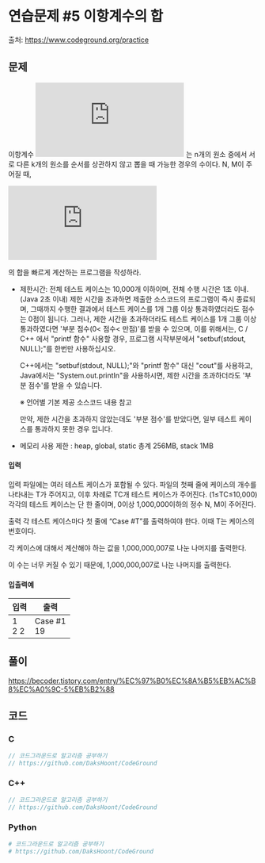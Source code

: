 # 연습문제 \#5 이항계수의 합
출처: https://www.codeground.org/practice

## 문제
이항계수 ![(nk)](http://latex.codecogs.com/gif.latex?%5Cdpi%7B100%7D%20%5Cbg_white%20%5Cbg_white%20%5Cfn_phv%20%5Cmathrm%7B%28%7D_%7Bk%7D%5E%7Bn%7D%5Cmathrm%7B%29%7D) 는 n개의 원소 중에서 서로 다른 k개의 원소를 순서를 상관하지 않고 뽑을 때 가능한 경우의 수이다.
N, M이 주어질 때, 
 

![∑Ni=0∑Mj=0(i+ji)](http://latex.codecogs.com/gif.latex?%5Cdpi%7B100%7D%20%5Cbg_white%20%5Cbg_white%20%5Cfn_phv%20%5Csum_%7Bi%3D0%7D%5EN%5Csum_%7Bj%3D0%7D%5EM%20%5Cmathrm%7B%28%7D_%7Bi%7D%5E%7Bi&plus;j%7D%20%5Cmathrm%7B%29%7D)

의 합을 빠르게 계산하는 프로그램을 작성하라.

- 제한시간: 전체 테스트 케이스는 10,000개 이하이며, 전체 수행 시간은 1초 이내. (Java 2초 이내) 
    제한 시간을 초과하면 제출한 소스코드의 프로그램이 즉시 종료되며, 그때까지 수행한 결과에서 테스트 케이스를 1개 그룹 이상 통과하였더라도 점수는 0점이 됩니다.
    그러나, 제한 시간을 초과하더라도 테스트 케이스를 1개 그룹 이상 통과하였다면 '부분 점수(0< 점수< 만점)'를 받을 수 있으며, 이를 위해서는, C / C++ 에서 "printf 함수" 사용할 경우, 프로그램 시작부분에서 "setbuf(stdout, NULL);"를 한번만 사용하십시오.
    
    C++에서는 "setbuf(stdout, NULL);"와 "printf 함수" 대신 "cout"를 사용하고, Java에서는 "System.out.printIn"을 사용하시면, 제한 시간을 초과하더라도 '부분 점수'를 받을 수 있습니다.
    
    ※ 언어별 기본 제공 소스코드 내용 참고
    
    만약, 제한 시간을 초과하지 않았는데도 '부분 점수'를 받았다면, 일부 테스트 케이스를 통과하지 못한 경우 입니다.

- 메모리 사용 제한 : heap, global, static 총계 256MB, stack 1MB


#### 입력
입력 파일에는 여러 테스트 케이스가 포함될 수 있다.
파일의 첫째 줄에 케이스의 개수를 나타내는 T가 주어지고, 이후 차례로 TC개 테스트 케이스가 주어진다.
(1≤TC≤10,000)
 각각의 테스트 케이스는 단 한 줄이며, 0이상 1,000,000이하의 정수 N, M이 주어진다.

출력
각 테스트 케이스마다 첫 줄에 “Case #T”를 출력하여야 한다. 이때 T는 케이스의 번호이다.

각 케이스에 대해서 계산해야 하는 값을 1,000,000,007로 나눈 나머지를 출력한다.

이 수는 너무 커질 수 있기 때문에, 1,000,000,007로 나눈 나머지를 출력한다.

#### 입출력예
|   입력  |   출력  |
|--------|--------|
| 1 <br/> 2 2 | Case #1 <br/> 19 |



## 풀이
https://becoder.tistory.com/entry/%EC%97%B0%EC%8A%B5%EB%AC%B8%EC%A0%9C-5%EB%B2%88

## 코드

### C
```c
// 코드그라운드로 알고리즘 공부하기
// https://github.com/DaksHoont/CodeGround

```
### C++
```c++
// 코드그라운드로 알고리즘 공부하기
// https://github.com/DaksHoont/CodeGround

```
    
### Python
```python
# 코드그라운드로 알고리즘 공부하기
# https://github.com/DaksHoont/CodeGround


```



